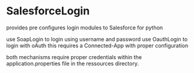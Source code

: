 # SalesforceLogin

provides pre configures login modules to Salesforce for python

use SoapLogin to login using username and password
use OauthLogin to login with oAuth
  this requires a Connected-App with proper configuration
  
both mechanisms require proper credentials within the application.properties file in the ressources directory.
